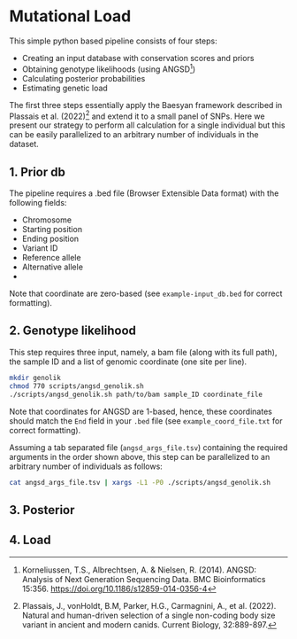 # Mutational Load
This simple python based pipeline consists of four steps:

- Creating an input database with conservation scores and priors
- Obtaining genotype likelihoods (using ANGSD[^1])
- Calculating posterior probabilities
- Estimating genetic load

The first three steps essentially apply the Baesyan framework described in Plassais et al. (2022)[^2] and extend it to a small panel of SNPs. Here we present our strategy to perform all calculation for a single individual but this can be easily parallelized to an arbitrary number of individuals in the dataset.

[^1]:Korneliussen, T.S., Albrechtsen, A. & Nielsen, R. (2014). ANGSD: Analysis of Next Generation Sequencing Data. BMC Bioinformatics 15:356. https://doi.org/10.1186/s12859-014-0356-4 
[^2]: Plassais, J., vonHoldt, B.M, Parker, H.G., Carmagnini, A., et al. (2022). Natural and human-driven selection of a single non-coding body size variant in ancient and modern canids. Current Biology, 32:889-897.

## 1. Prior db
The pipeline requires a .bed file (Browser Extensible Data format) with the following fields: 

- Chromosome
- Starting position
- Ending position
- Variant ID
- Reference allele
- Alternative allele
- 

Note that coordinate are zero-based (see `example-input_db.bed` for correct formatting).
## 2. Genotype likelihood
This step requires three input, namely, a bam file (along with its full path), the sample ID and a list of genomic coordinate (one site per line).

```sh
mkdir genolik
chmod 770 scripts/angsd_genolik.sh
./scripts/angsd_genolik.sh path/to/bam sample_ID coordinate_file
```
Note that coordinates for ANGSD are 1-based, hence, these coordinates should match the `End` field in your `.bed` file (see `example_coord_file.txt` for correct formatting).

Assuming a tab separated file (`angsd_args_file.tsv`) containing the required arguments in the order shown above, this step can be parallelized to an arbitrary number of individuals as follows:

```sh
cat angsd_args_file.tsv | xargs -L1 -P0 ./scripts/angsd_genolik.sh
```

## 3. Posterior

## 4. Load


